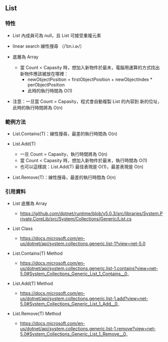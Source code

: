 ## List

### 特性

* List 內成員可為 null，且 List 可接受重複元素

* linear search 線性搜尋  （/ˈlɪn.i.ɚ/）

* 底層為 Array
  * 當 Count < Capasity 時，想加入新物件於最末，電腦用運算的方式找出新物件應該被放在哪裡：
    * newObjectPosition = firstObjectPosition + newObjectIndex * perObjectPosition
    * 此時的執行時間為 O(1)
    
* 注意：一旦當 Count = Capasity，程式會自動複製 List 的內容到 新的位址，此時的執行時間將為 O(n) 

### 範例方法
* List<T>.Contains(T)：線性搜尋，最差的執行時間為 O(n)

* List<T>.Add(T)
  * 一旦 Count = Capasity，執行時間將為 O(n)
  * 當 Count < Capasity 時，想加入新物件於最末，執行時間為 O(1)
  * 也可以這樣說：List<T>.Add(T) 最佳表現是 O(1)，最差表現是 O(n)

* List<T>.Remove(T)：線性搜尋，最差的執行時間為 O(n)

### 引用資料
* List 底層為 Array 
  * https://github.com/dotnet/runtime/blob/v5.0.3/src/libraries/System.Private.CoreLib/src/System/Collections/Generic/List.cs

* List<T> Class 
  * https://docs.microsoft.com/en-us/dotnet/api/system.collections.generic.list-1?view=net-5.0

* List<T>.Contains(T) Method 
  * https://docs.microsoft.com/en-us/dotnet/api/system.collections.generic.list-1.contains?view=net-5.0#System_Collections_Generic_List_1_Contains__0_

* List<T>.Add(T) Method 
  * https://docs.microsoft.com/en-us/dotnet/api/system.collections.generic.list-1.add?view=net-5.0#System_Collections_Generic_List_1_Add__0_

* List<T>.Remove(T) Method 
  * https://docs.microsoft.com/en-us/dotnet/api/system.collections.generic.list-1.remove?view=net-5.0#System_Collections_Generic_List_1_Remove__0_
  
      
